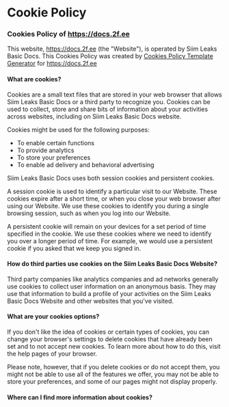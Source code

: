 # Cookie Policy

### Cookies Policy of https://docs.2f.ee

This website, https://docs.2f.ee (the "Website"), is operated by Siim Leaks Basic Docs. This Cookies Policy was created by [Cookies Policy Template Generator](https://www.cookiespolicytemplate.com) for https://docs.2f.ee

#### What are cookies?

Cookies are a small text files that are stored in your web browser that allows Siim Leaks Basic Docs or a third party to recognize you. Cookies can be used to collect, store and share bits of information about your activities across websites, including on Siim Leaks Basic Docs website.

Cookies might be used for the following purposes:

* To enable certain functions
* To provide analytics
* To store your preferences
* To enable ad delivery and behavioral advertising

Siim Leaks Basic Docs uses both session cookies and persistent cookies.

A session cookie is used to identify a particular visit to our Website. These cookies expire after a short time, or when you close your web browser after using our Website. We use these cookies to identify you during a single browsing session, such as when you log into our Website.

A persistent cookie will remain on your devices for a set period of time specified in the cookie. We use these cookies where we need to identify you over a longer period of time. For example, we would use a persistent cookie if you asked that we keep you signed in.

#### How do third parties use cookies on the Siim Leaks Basic Docs Website?

Third party companies like analytics companies and ad networks generally use cookies to collect user information on an anonymous basis. They may use that information to build a profile of your activities on the Siim Leaks Basic Docs Website and other websites that you've visited.

#### What are your cookies options?

If you don't like the idea of cookies or certain types of cookies, you can change your browser's settings to delete cookies that have already been set and to not accept new cookies. To learn more about how to do this, visit the help pages of your browser.

Please note, however, that if you delete cookies or do not accept them, you might not be able to use all of the features we offer, you may not be able to store your preferences, and some of our pages might not display properly.

#### Where can I find more information about cookies?
